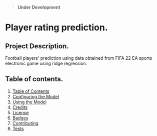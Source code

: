 > **Under Development**

# Player rating prediction.

## Project Description.

Football players' prediction using data obtained from FIFA 22 EA sports electronic game using ridge regression.

## Table of contents.

<ol>
<li> <a href="#">Table of Contents</a></li>
<li> <a href="#">Configuring the Model</a></li>
<li> <a href="#">Using the Model</a></li>
<li> <a href="#">Credits</a></li>
<li> <a href="#">License</a></li>
<li> <a href="#">Badges</a></li>
<li> <a href="#">Contributing</a></li>
<li> <a href="#">Tests</a></li>

</ol>
